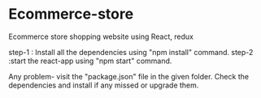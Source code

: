 # Ecommerce-store
Ecommerce store shopping website using React, redux 

step-1 : Install all the dependencies using "npm install" command.
step-2 :start the react-app using "npm start" command.

Any problem-
visit the "package.json" file in the given folder.
Check the dependencies and install if any missed or upgrade them.